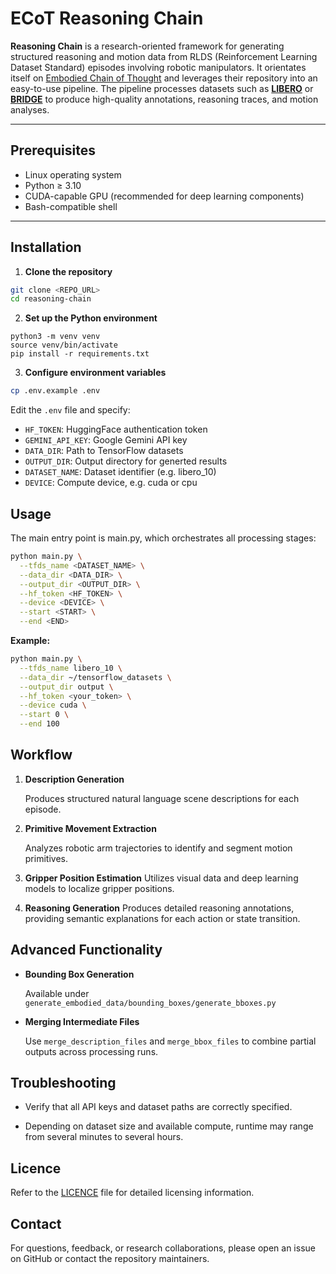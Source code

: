 # ECoT Reasoning Chain

**Reasoning Chain** is a research-oriented framework for generating structured reasoning and motion data from RLDS (Reinforcement Learning Dataset Standard) episodes involving robotic manipulators. 
It orientates itself on [Embodied Chain of Thought](https://github.com/MichalZawalski/embodied-CoT/tree/main?tab=readme-ov-file) and leverages their repository into an easy-to-use pipeline. 
The pipeline processes datasets such as [**LIBERO**](https://github.com/Lifelong-Robot-Learning/LIBERO) or [**BRIDGE**](https://rail-berkeley.github.io/bridgedata/) to produce high-quality annotations, reasoning traces, and motion analyses.

---

## Prerequisites

- Linux operating system  
- Python ≥ 3.10  
- CUDA-capable GPU (recommended for deep learning components)  
- Bash-compatible shell  

---

## Installation

1. **Clone the repository**

```bash
git clone <REPO_URL>
cd reasoning-chain
```


2. **Set up the Python environment**

```bach
python3 -m venv venv
source venv/bin/activate
pip install -r requirements.txt
```

3. **Configure environment variables**

```bash
cp .env.example .env
```

Edit the ```.env``` file and specify:

- ```HF_TOKEN```: HuggingFace authentication token
- ```GEMINI_API_KEY```: Google Gemini API key
- ```DATA_DIR```: Path to TensorFlow datasets
- ```OUTPUT_DIR```: Output directory for generted results
- ```DATASET_NAME```: Dataset identifier (e.g. libero_10)
- ```DEVICE```: Compute device, e.g. cuda or cpu


## Usage

The main entry point is main.py, which orchestrates all processing stages:

```bash
python main.py \
  --tfds_name <DATASET_NAME> \
  --data_dir <DATA_DIR> \
  --output_dir <OUTPUT_DIR> \
  --hf_token <HF_TOKEN> \
  --device <DEVICE> \
  --start <START> \
  --end <END>
```

**Example:**

```bash
python main.py \
  --tfds_name libero_10 \
  --data_dir ~/tensorflow_datasets \
  --output_dir output \
  --hf_token <your_token> \
  --device cuda \
  --start 0 \
  --end 100
```

## Workflow

1. **Description Generation**
    
    Produces structured natural language scene descriptions for each episode.

2. **Primitive Movement Extraction**

    Analyzes robotic arm trajectories to identify and segment motion primitives.

3. **Gripper Position Estimation**
    Utilizes visual data and deep learning models to localize gripper positions.

4. **Reasoning Generation**
    Produces detailed reasoning annotations, providing semantic explanations for each action or state transition.


## Advanced Functionality

- **Bounding Box Generation**

    Available under ```generate_embodied_data/bounding_boxes/generate_bboxes.py```

- **Merging Intermediate Files**

    Use ```merge_description_files``` and ``merge_bbox_files`` to combine partial outputs across processing runs.


## Troubleshooting

- Verify that all API keys and dataset paths are correctly specified.

- Depending on dataset size and available compute, runtime may range from several minutes to several hours.

## Licence

Refer to the [LICENCE](LICENCE) file for detailed licensing information.

## Contact

For questions, feedback, or research collaborations, please open an issue on GitHub or contact the repository maintainers.
